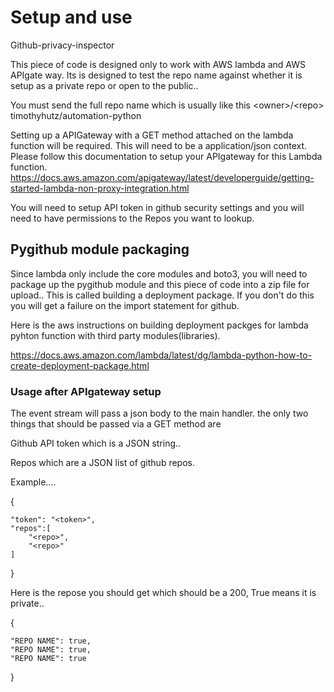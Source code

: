 <h1> Setup and use </h1>
<p> Github-privacy-inspector </p>

This piece of code is designed only to work with AWS lambda and AWS APIgate way.
Its is designed to test the repo name against whether it is setup
as a private repo or open to the public..

You must send the full repo name which is usually like this
\<owner\>/\<repo\>
\
timothyhutz/automation-python


Setting up a APIGateway with a GET method attached on the lambda
function will be required. This will need to be a application/json context.
Please follow this documentation to setup your APIgateway for this Lambda function.
https://docs.aws.amazon.com/apigateway/latest/developerguide/getting-started-lambda-non-proxy-integration.html


You will need to setup API token in github security settings and you will need to have
permissions to the Repos you want to lookup.

<h2> Pygithub module packaging </h2>

Since lambda only include the core modules and boto3, you will need to package up
the pygithub module and this piece of code into a zip file for upload..
This is called building a deployment package. If you don't do this you will get a 
failure on the import statement for github.

Here is the aws instructions on building deployment packges for lambda pyhton function with 
third party modules(libraries).

https://docs.aws.amazon.com/lambda/latest/dg/lambda-python-how-to-create-deployment-package.html



<h3>Usage after APIgateway setup</h3>

The event stream will pass a json body to the main handler.
the only two things that should be passed via a GET method are

Github API token which is a JSON string..

Repos which are a JSON list of github repos.

Example....

{

    "token": "<token>",
    "repos":[
        "<repo>",
        "<repo>"
    ]

}

Here is the repose you should get which should be a 200,
True means it is private..

{

	"REPO NAME": true,
	"REPO NAME": true,
	"REPO NAME": true

}